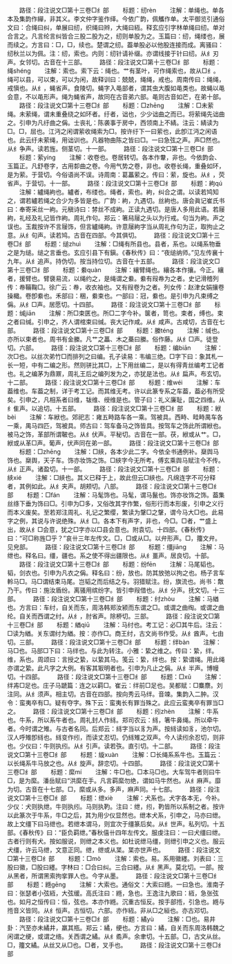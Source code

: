 <!-- { "loadSidebar": true } -->
　　路径：段注说文□第十三卷□纟部
　　标题：纫rèn
　　注解：单绳也。单各本及集韵作繟，非其义。李文仲字鉴作绎。今依广韵，佩觿作单。太平御览引通俗文曰：合绳曰纠，单展曰纫，织绳曰辫，大绳曰絚。释玄应引字林单绳曰纫。单对合言之。凡言纶言纠皆合三股二股为之，纫则单股为之。玉篇曰：纫，绳缕也，展而续之。方言曰：□，□，续也。楚谓之纫。葢单股必以他股连接而成。离骚曰：纫秋兰以为佩。注：纫，索也。内则：纫针请补缀。亦谓线接于针曰纫。从纟刃声。女邻切。古音在十三部。
　　路径：段注说文□第十三卷□纟部
　　标题：绳shénɡ
　　注解：索也。索下云：绳也。艹有茎叶，可作绳索也，故从□纟。绳可以县，可以束，可以为闲，故释训曰：兢兢，绳绳，戒也。周南传曰：绳绳，戒愼也。从纟，蝇省声。食陵切。蝇字入黾部者，谓其虫大腹如黾类也。故蝇以黾会意，不以黾形声。绳为蝇省声，故同在古音弟六部。黾则古音如芒，在弟十部。
　　路径：段注说文□第十三卷□纟部
　　标题：□zhēnɡ
　　注解：□未萦绳。未萦绳，谓未重叠绕之如环者。纡者，诎也，少少诎曲之而已。将萦绳先诎曲之。引申为凡纡曲之偁。士丧礼：陈袭事于房中，西领南上不綪。注云：綪读为□。□，屈也。江沔之闲谓萦收绳索为□。按许纡下一曰萦也，此卽江沔之闲语也。此云纡未萦绳，用诎训也。凡器物曲陈之皆曰□。一曰急弦之声。声□然也。从纟争声。读若旌。侧茎切。十一部。
　　路径：段注说文□第十三卷□纟部
　　标题：萦yínɡ
　　注解：收卷也。卷居转切。各本作韏，非也。今依韵会、玉篇正。凡舒卷字，古用厀曲之卷。今用气势之卷，非也。收卷长绳，重叠如环，是为萦。于营切。今俗语尚不误。诗周南：葛藟萦之。传曰：萦，旋也。从纟，荧省声。于营切。十一部。
　　路径：段注说文□第十三卷□纟部
　　标题：絇qú
　　注解：纑绳絇也。纑者，布缕也。绳者，索也。絇，纠合之谓。以读若鸠知之，谓若纑若绳之合少为多皆是也。广韵：絇，九遇切。丝絇也。唐会眞记崔氏书曰：奉寄采丝一絇。元稹诗曰：棼丝不成絇。正读九遇切。是唐人多用此语。若屦絇，礼经及礼记皆作絇。周礼作句。郑云：箸舄屦之头以为行戒。句当为絇。声之误也。玉裁按许不言屦饰，但言纑绳絇。许意屦絇字当从周礼作句为正，取拘止之意。从纟句声。读若鸠。古音在四部。今其俱切。
　　路径：段注说文□第十三卷□纟部
　　标题：缒zhuì
　　注解：□绳有所县也。县者，系也。以绳系物垂之是为缒。缒之言垂也。玄应引县下有鎭。《春秋传》曰：“夜缒纳师。”见左传襄十九年。从纟追声。持伪切。按当持位切。古音在十五部。
　　路径：段注说文□第十三卷□纟部
　　标题：絭quàn
　　注解：纕臂绳也。纕各本作攘。今正。纕者，援臂也。臂褏易流，以绳约之，是绳谓之絭。絭有叚帣为之者。史记滑稽列传：帣鞴鞠□。徐广云：帣，收衣袖也。又有叚卷为之者。列女传：赵津女娟攘卷操檝。卷卽絭也。禾部曰：稇，絭束也。冖部曰：冠，絭也。是引申为凡束缚之偁。从纟□声。居愿切。十四部。
　　路径：段注说文□第十三卷□纟部
　　标题：缄jiān
　　注解：所□束匧也。所□二字今补。箧者，笥也。束者，缚也。束之者曰缄。引申之，齐人谓棺束曰缄。丧大记作咸。从纟咸声。古咸切，古音在七部。
　　路径：段注说文□第十三卷□纟部
　　标题：縢ténɡ
　　注解：缄也。亦所以束者也。周书有金縢。凡艹之藟、木之蘽曰縢。俗作藤。从纟□声。徒登切。六部。
　　路径：段注说文□第十三卷□纟部
　　标题：编biān
　　注解：次□也。以丝次弟竹□而排列之曰编。孔子读易：韦编三绝。□字下曰：象其札一长一短，中有二编之形。然则骈比其□，上下用丝编二，是以有得靑丝编考工记者也。礼之编茅为鼎鼏，周礼王后之编列发为之，亦犹是法也。从纟扁声。布玄切。十二部。
　　路径：段注说文□第十三卷□纟部
　　标题：维wéi
　　注解：车葢维也。车葢之制，详于考工记。而其维无考。许以此篆专系之车葢，葢必有所受矣。引申之，凡相系者曰维，韨维、绶维是也。管子曰：礼义廉耻，国之四维。从纟隹声。以追切。十五部。
　　路径：段注说文□第十三卷□纟部
　　标题：絥bèi
　　注解：车絥也。郊祀志：雍五畤路车各一乘。驾被具。西畤、畦畤禺车各一乘，禺马四匹，驾被具。师古曰：驾车备马之饰皆具。按驾车之饰此所谓絥也。被马之饰，革部所谓鞁也。从纟伏声。平秘切。古音在一部。茯，絥或从艹。□，絥或从革□声。葡声，伏声同在弟一部。
　　路径：段注说文□第十三卷□纟部
　　标题：□zhēnɡ
　　注解：□綊，各本少此二字。今依全书通例补。椉舆马饰也。椉舆，天子车。饰亦妆饰之饰。□綊字今无所考。傅玄乘舆马赋注今不传。从纟正声。诸盈切。十一部。
　　路径：段注说文□第十三卷□纟部
　　标题：綊xié
　　注解：□綊也。其义已释于上，故此但云□綊也。凡绵连字不可分释者，其例如此。从纟夹声。胡颊切。八部。
　　路径：段注说文□第十三卷□纟部
　　标题：□fán
　　注解：马髦饰也。马髦，谓马鬣也。饰亦妆饰之饰。葢集丝绦下垂为饰曰□。引申为□多，又俗改其字作繁，俗形行而本形废，引申之义行而本义废矣。至若郑注周礼、礼记之繁缨，繁读为鞶□之鞶，谓今马大□也。此易字之例，其说与许说绝殊。从纟□。各本下有声字，非也，今□。□者，艹盛上出，故从纟□会意，犹之□字亦以□县会意也。附袁切。十四部。《春秋传》曰：“可□称旌□乎？”哀卄三年左传文。□，□或从□。以弁形声。□，籒文弁。见皃部。
　　路径：段注说文□第十三卷□纟部
　　标题：缰jiānɡ
　　注解：马绁也。释名曰。缰，疆也。系之使不得出疆限也。从纟畺声。居良切。十部。
　　路径：段注说文□第十三卷□纟部
　　标题：纷fēn
　　注解：马尾韬也。韬，剑衣也。引申为凡衣之偁。释名曰：纷，放也。防其放弛以拘之也。杨子言车軨马□。马□谓结束马尾。岂韬之而后结之与。羽猎赋注。纷，旗流也。尚书：敿乃干。传曰：施汝盾纷。离骚用缤纷字。皆引申叚借也。从纟分声。抚文切。十三部。
　　路径：段注说文□第十三卷□纟部
　　标题：纣zhòu
　　注解：马緧也。方言曰：车纣，自关而东，周洛韩郑汝颍而东谓之□。或谓之曲绹。或谓之曲纶。自关而西谓之纣。从纟，肘省声。除桺切。三部。
　　路径：段注说文□第十三卷□纟部
　　标题：緧qiū
　　注解：马纣也。考工记：必□其牛后。注云：□读为緧。关东谓纣为緧。按：亦作□。商王纣，古文尚书作受。从纟酋声。七由切。三部。
　　路径：段注说文□第十三卷□纟部
　　标题：绊bàn
　　注解：马□也。马部□下曰：马绊也。与此为转注。小雅：絷之维之。传曰：絷，绊。维，系也。周颂曰：言授之絷，以絷其马。笺云：絷，绊也。按：絷谓绳。用此绳亦谓之絷。此凡字之大例。有客其冣明者也。引申为凡止之偁。从纟半声。博幔切。十四部。
　　路径：段注说文□第十三卷□纟部
　　标题：□xǔ
　　注解：绊歬□足也。庄子马蹏篇：连之以羁□。崔云：绊前□足也。吴都赋：□麋麖。刘注同。从纟须声。相主切。古音在四部。按向秀云马绊。音竦。集韵入二肿。汉令：蛮夷卒有□。疑有夺字。殊下云：蛮夷长有罪当殊之。此应云蛮夷卒有罪当□之。
　　路径：段注说文□第十三卷□纟部
　　标题：纼zhèn
　　注解：牛系也。牛系，所以系牛者也。周礼封人作絼。郑司农云：絼，箸牛鼻绳。所以牵牛者。今时谓之雉。与古者名同。后郑云：絼字当以豸为声。按絼读如豸，池尔切。汉人呼雉卽絼也。絼变作纼，而读丈忍切。仍絼雉之双声。今人读纼余忍切，则非也。少仪曰：牛则执纼。从纟引声。读若矤。直引切。十二部。
　　路径：段注说文□第十三卷□纟部
　　标题：縼xuàn
　　注解：□长绳系系牛也。玉篇云：以长绳系牛马放之也。从纟旋声。辞恋切。十四部。
　　路径：段注说文□第十三卷□纟部
　　标题：縻mí
　　注解：牛□也。□本马□也。大车驾牛者则曰牛□，是为縻。潘岳赋曰“洪縻在手。凡言羁縻勿绝，谓如马牛然也。从纟麻声。靡为切。古音在十七部。□，縻或从多。多声，麻声同。十七部。
　　路径：段注说文□第十三卷□纟部
　　标题：绁xiè
　　注解：犬系也。犬字各本无，今补。少仪：犬则执绁。牛则执纼。马则执靮。注曰：绁，纼，靮皆所以系制之者。按许以此篆次于牛系，牛□之后，其为用少仪显然也。绁本犬系，引申之，马亦曰绁。故上文缰下曰马绁也。若绁本谓马，则宜次于缰篆后矣。从纟世声。私列切。十五部。《春秋传》曰：“臣负羁绁。”春秋僖卄四年左传文。服虔注曰：一曰犬缰曰绁。古者行则有犬。按如服说，则绁之本义也。如杜说绁马缰，则绁引申之义也。服云犬缰，许云马绁，文意正同。绁，绁或从枼。枼亦世声也。
　　路径：段注说文□第十三卷□纟部
　　标题：□mò
　　注解：索也。易。系用徽纆。刘表曰：三股曰徽，□股曰纆。字林曰：□合曰纠。三合曰纆。从纟黑声。莫北切。一部。按从黑者，所谓黑索拘挛罪人也。今字从墨。
　　路径：段注说文□第十三卷□纟部
　　标题：緪ɡēnɡ
　　注解：大索也。通俗文：大索曰緪。一曰急也。淮南子曰：张瑟者小弦絚，大弦缓。高氏注曰：緪，急也。王逸注九歌曰：絚，急张弦也。如月之恒传曰：恒，弦也。本亦作緪。沉重古恒反。按手部揯，引急也。緪与揯音义皆同。从纟恒声。古恒切。六部。亦作絚。非从□之絙也。亦古邓切。
　　路径：段注说文□第十三卷□纟部
　　标题：繘yù
　　注解：□也。易井卦：汽至亦未繘井，羸其瓶。郑云：繘，绠也。方言曰：繘，自关而东周洛韩魏之闲谓之绠，或谓之络。关西谓之繘。从纟矞声。余聿切。十五部。□，古文从丝。□，籒文繘。从丝又从□也。□者，叉手也。
　　路径：段注说文□第十三卷□纟部
